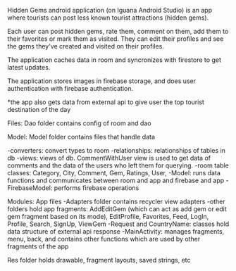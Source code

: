 Hidden Gems android application (on Iguana Android Studio) is an app where tourists can post less known tourist attractions (hidden gems).

Each user can post hidden gems, rate them, comment on them, add them to their favorites or mark them as visited. They can edit their profiles and see the gems they've created and visited on their profiles.

The application caches data in room and syncronizes with firestore to get latest updates.

The application stores images in firebase storage, and does user authentication with firebase authentication.

*the app also gets data from external api to give user the top tourist destination of the day

Files:
Dao folder contains config of room and dao

Model:
Model folder contains files that handle data

-converters: convert types to room
-relationships: relationships of tables in db
-views: views of db. CommentWithUser view is used to get data of comments and the data of the users who left them for querying. 
-room table classes: Category, City, Comment, Gem, Ratings, User,
-Model: runs data functions and communicates between room and app and firebase and app
-FirebaseModel: performs firebase operations

Modules:
App files
-Adapters folder contains recycler view adapters 
-other folders hold app fragments: AddEditGem (which can act as add gem or edit gem fragment based on its mode), EditProfile, Favorites, Feed, LogIn, Profile, Search, SignUp, ViewGem
-Request and CountryName: classes hold data structure of external api response
-MainActivity: manages fragments, menu, back, and contains other functions which are used by other fragments of the app

Res folder holds drawable, fragment layouts, saved strings, etc
